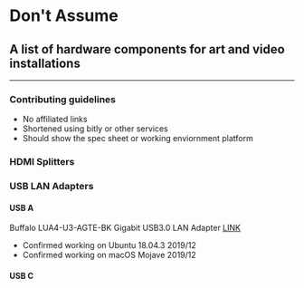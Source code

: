 # Don't Assume
## A list of hardware components for art and video installations 
---

### Contributing guidelines
- No affiliated links
- Shortened using bitly or other services
- Should show the spec sheet or working enviornment platform


### HDMI Splitters


### USB LAN Adapters

#### USB A
Buffalo LUA4-U3-AGTE-BK Gigabit USB3.0 LAN Adapter [LINK](https://amzn.to/368UvG6)

- Confirmed working on Ubuntu 18.04.3 2019/12
- Confirmed working on macOS Mojave 2019/12

#### USB C




